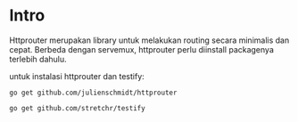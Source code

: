 # Intro

Httprouter merupakan library untuk melakukan routing secara minimalis dan cepat. Berbeda dengan servemux, httprouter perlu diinstall packagenya terlebih dahulu.

untuk instalasi httprouter dan testify:
```shell
go get github.com/julienschmidt/httprouter

go get github.com/stretchr/testify
```